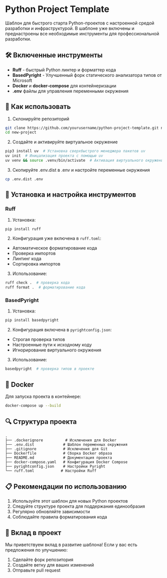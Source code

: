# Python Project Template

Шаблон для быстрого старта Python-проектов с настроенной средой разработки и инфраструктурой. В шаблоне уже включены и преднастроены все необходимые инструменты для профессиональной разработки.

## 🛠 Включенные инструменты

- **Ruff** - быстрый Python линтер и форматтер кода
- **BasedPyright** - Улучшенный форк статического анализатора типов от Microsoft
- **Docker** и **docker-compose** для контейнеризации
- **.env** файлы для управления переменными окружения

## 📝 Как использовать

1. Склонируйте репозиторий
```bash
git clone https://github.com/yourusername/python-project-template.git new-project
cd new-project
```

2. Создайте и активируйте виртуальное окружение
```bash
pip3 install uv  # Установка сверхбыстрого менеджера пакетов uv
uv init  # Иницализация проекта с помощью uv
uv venv && source .venv/bin/activate  # Активация виртуального окружения
```

3. Скопируйте .env.dist в .env и настройте переменные окружения
```bash
cp .env.dist .env
```

## 🔧 Установка и настройка инструментов

### Ruff

1. Установка:
```bash
pip install ruff
```

2. Конфигурация уже включена в `ruff.toml`:
- Автоматическое форматирование кода
- Проверка импортов
- Линтинг кода
- Сортировка импортов

3. Использование:
```bash
ruff check .  # проверка кода
ruff format .  # форматирование кода
```

### BasedPyright

1. Установка:
```bash
pip install basedpyright
```

2. Конфигурация включена в `pyrightconfig.json`:
- Строгая проверка типов
- Настроенные пути к исходному коду
- Игнорирование виртуального окружения

3. Использование:
```bash
basedpyright  # проверка типов в проекте
```

## 🐳 Docker

Для запуска проекта в контейнере:

```bash
docker-compose up --build
```

## 🔍 Структура проекта

```
.
├── .dockerignore          # Исключения для Docker
├── .env.dist             # Шаблон переменных окружения
├── .gitignore            # Исключения для Git
├── Dockerfile            # Сборка Docker образа
├── README.md             # Документация проекта
├── docker-compose.yaml   # Конфигурация Docker Compose
├── pyrightconfig.json    # Настройки Pyright
└── ruff.toml            # Настройки Ruff
```

## 📋 Рекомендации по использованию

1. Используйте этот шаблон для новых Python проектов
2. Следуйте структуре проекта для поддержания единообразия
3. Регулярно обновляйте зависимости
4. Соблюдайте правила форматирования кода

## 🤝 Вклад в проект

Мы приветствуем вклад в развитие шаблона! Если у вас есть предложения по улучшению:

1. Сделайте форк репозитория
2. Создайте ветку для ваших изменений
3. Отправьте pull request
